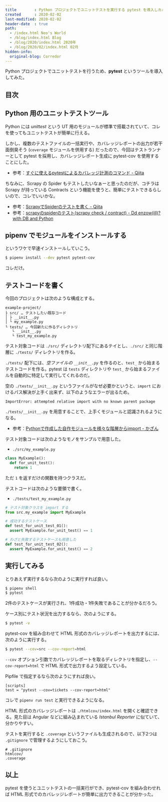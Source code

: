 ```yaml
---
title        : Python プロジェクトでユニットテストを実行する pytest を導入しカバレッジレポートを出力する
created      : 2020-02-02
last-modified: 2020-02-02
header-date  : true
path:
  - /index.html Neo's World
  - /blog/index.html Blog
  - /blog/2020/index.html 2020年
  - /blog/2020/02/index.html 02月
hidden-info:
  original-blog: Corredor
---
```


Python プロジェクトでユニットテストを行うため、__pytest__ というツールを導入してみた。

## 目次

## Python 用のユニットテストツール

Python には _unittest_ という UT 用のモジュールが標準で搭載されていて、コレを使ってもユニットテストが簡単に行える。

しかし、複数のテストファイルの一括実行や、カバレッジレポートの出力が若干面倒臭そう (`coverage` モジュールを併用する) だったので、今回はテストランナーとして pytest を採用し、カバレッジレポート生成に pytest-cov を使用することにした。

- 参考：[すぐに使えるpytestによるカバレッジ計測のコマンド - Qiita](https://qiita.com/kg1/items/e2fc65e4189faf50bfe6)

ちなみに、Scrapy の Spider もテストしたいなぁーと思ったのだが、コチラは Scrapy が持っている Contracts という機能を使うと、簡単にテストできるらしいので、コレでいいかな。

- 参考：[ScrapyでSpiderのテストを書く - Qiita](https://qiita.com/rhoboro/items/c11da85fb5172c2db5a6)
- 参考：[scrapyのspiderのテスト(scrapy check / contract) - Dd enzow(ill)? with DB and Python](http://www.denzow.me/entry/2018/02/27/001633)

## pipenv でモジュールをインストールする

というワケで早速インストールしていこう。

```bash
$ pipenv install --dev pytest pytest-cov
```

コレだけ。

## テストコードを書く

今回のプロジェクトは次のような構成とする。

```
example-project/
├ src/ … テストしたい既存コード
│ ├ __init__.py
│ └ my_example.py
└ tests/ … 今回新たに作るディレクトリ
   └ __init__.py
   └ test_my_example.py
```

テスト対象コードは `./src/` ディレクトリ配下にあるテイとし、`./src/` と同じ階層に `./tests/` ディレクトリを作る。

`./tests/` 配下には、*空ファイルの `__init__.py`* を作るのと、`test_` から始まるテストコードを作る。pytest は `tests` ディレクトリや `test_` から始まるファイルを自動的に特定して実行してくれるのだ。

空の `./tests/__init__.py` というファイルがなぜ必要かというと、`import` におけるパス解決が上手く出来ず、以下のようなエラーが出るため。

```
ImportError: attempted relative import with no known parent package
```

`./tests/__init__.py` を用意することで、上手くモジュールと認識されるようになる。

- 参考：[Pythonで作成した自作モジュールを様々な階層からimport - かざん](http://okuya-kazan.hatenablog.com/entry/2017/06/24/013541)

テスト対象コードは次のようなモノをサンプルで用意した。

- `./src/my_example.py`

```python
class MyExample():
  def for_unit_test():
    return 1
```

ただ `1` を返すだけの関数を持つクラスだ。

テストコードは次のような要領で書く。

- `./tests/test_my_example.py`

```python
# テスト対象クラスを import する
from src.my_example import MyExample

# 成功するテストケース
def test_for_unit_test_01():
  assert MyExample.for_unit_test() == 1

# わざと失敗するテストケースも用意した
def test_for_unit_test_02():
  assert MyExample.for_unit_test() == 2
```

## 実行してみる

とりあえず実行するなら次のように実行すれば良い。

```bash
$ pipenv shell
$ pytest
```

2件のテストケースが実行され、1件成功・1件失敗であることが分かるだろう。

ケース別にテスト状況を出力するなら、次のようにする。

```bash
$ pytest -v
```

pytest-cov を組み合わせて HTML 形式のカバレッジレポートを出力するには、次のように実行する。

```bash
$ pytest --cov=src --cov-report=html
```

`--cov` オプション引数でカバレッジレポートを取るディレクトリを指定し、`--cov-report=html` で HTML 形式で出力するよう設定している。

Pipfile で指定するなら次のようにすれば良い。

```
[scripts]
test = "pytest --cov=tickets --cov-report=html"
```

コレで `pipenv run test` と実行できるようになる。

HTML 形式のカバレッジレポートは `./htmlcov/index.html` を開くと確認できる。見た目は Angular などに組み込まれている _Istanbul Reporter_ に似ていて、分かりやすい。

テストを実行すると `.coverage` というファイルも生成されるので、以下2つは `.gitignore` で管理するようにしておこう。

```
# .gitignore
htmlcov/
.coverage
```

## 以上

pytest を使うとユニットテストの一括実行ができ、pytest-cov を組み合わせれば HTML 形式でのカバレッジレポートが簡単に出力できることが分かった。
